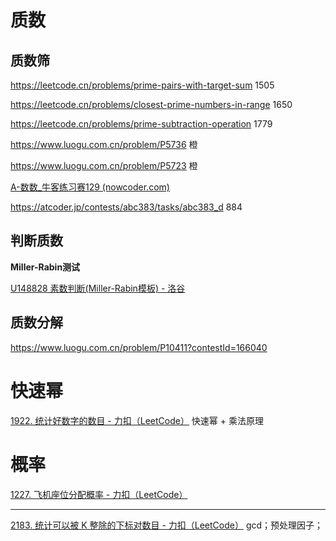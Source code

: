 

# 质数

## 质数筛

https://leetcode.cn/problems/prime-pairs-with-target-sum	1505

https://leetcode.cn/problems/closest-prime-numbers-in-range	1650

https://leetcode.cn/problems/prime-subtraction-operation	1779



https://www.luogu.com.cn/problem/P5736 橙

https://www.luogu.com.cn/problem/P5723 橙



[A-数数_牛客练习赛129 (nowcoder.com)](https://ac.nowcoder.com/acm/contest/90074/A)



https://atcoder.jp/contests/abc383/tasks/abc383_d 884



## 判断质数

**Miller-Rabin测试**

[U148828 素数判断(Miller-Rabin模板) - 洛谷](https://www.luogu.com.cn/problem/U148828) 



## 质数分解

https://www.luogu.com.cn/problem/P10411?contestId=166040





# 快速幂

[1922. 统计好数字的数目 - 力扣（LeetCode）](https://leetcode.cn/problems/count-good-numbers/description/) 快速幂 + 乘法原理



# 概率

[1227. 飞机座位分配概率 - 力扣（LeetCode）](https://leetcode.cn/problems/airplane-seat-assignment-probability/description/)





---

[2183. 统计可以被 K 整除的下标对数目 - 力扣（LeetCode）](https://leetcode.cn/problems/count-array-pairs-divisible-by-k/description/) gcd；预处理因子；

